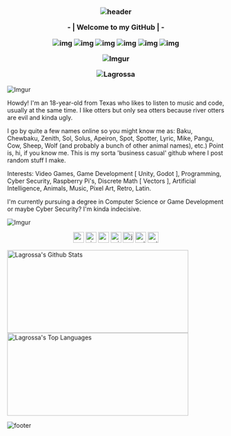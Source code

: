 <h3 align="center">
  
  ![header](https://imgur.com/R0fP5O8.gif) 
  
  \- | Welcome to my GitHub | - 

![img](https://custom-icon-badges.herokuapp.com/badge/Repo-blue.svg?logo=repo) 
![img](https://custom-icon-badges.herokuapp.com/badge/Star-yellow.svg?logo=star)
![img](https://custom-icon-badges.herokuapp.com/badge/Issue-red.svg?logo=issue)
![img](https://custom-icon-badges.herokuapp.com/badge/Fork-orange.svg?logo=fork) 
![img](https://custom-icon-badges.herokuapp.com/badge/Commit-green.svg?logo=commit)
![img](https://custom-icon-badges.herokuapp.com/badge/Pull%20Request-purple.svg?logo=pr)

  ![Imgur](https://imgur.com/IXOFFhj.gif)
  <p align="center" height='140px' > <img src="https://komarev.com/ghpvc/?username=Lagrossa&label=visitors&color=79616E&style=plastic" alt="Lagrossa" /> </p>
  <!--- Howdy! If you're reading this, the hex value '79616E' which is used in the line above actually spells out the first 3 letters of my name (if you convert it to ASCII :3 I know the colors don't necessarily fit but I thought that would be kinda cool to add :D --->
  </h3>

![Imgur](https://imgur.com/oNqWySX.gif)

Howdy! I'm an 18-year-old from Texas who likes to listen to music and code, usually at the same time. I like otters but only sea otters because river otters are evil and kinda ugly. 

I go by quite a few names online so you might know me as: Baku, Chewbaku, Zenith, Sol, Solus, Apeiron, Spot, Spotter, Lyric, Mike, Pangu, Cow, Sheep, Wolf (and probably a bunch of other animal names), etc.) Point is, hi, if you know me. This is my sorta 'business casual' github where I post random stuff I make.

Interests: Video Games, Game Development [ Unity, Godot ], Programming, Cyber Security, Raspberry Pi's, Discrete Math [ Vectors ], Artificial Intelligence, Animals, Music, Pixel Art, Retro, Latin.

I'm currently pursuing a degree in Computer Science or Game Development or maybe Cyber Security? I'm kinda indecisive.

![Imgur](https://imgur.com/oNqWySX.gif)

<p align="center"> 
<img src="https://user-images.githubusercontent.com/59575502/127426965-45da81b5-987d-4f44-b4d7-249fae487a0a.png" alt="csharp" width="25" height="25" />
<img src="https://user-images.githubusercontent.com/59575502/127427979-7eddf4e0-1d7e-4735-8564-6a0f641130d6.png" alt="visualstudio" width="25" height="25" />
<img src="https://user-images.githubusercontent.com/59575502/127427980-4b5ba4cf-daee-474f-a500-872181ccc470.png" alt="vscode" width="25" height="25" />
<img src="https://user-images.githubusercontent.com/59575502/127427981-bfaa39a1-bce1-4f63-85c4-f61f14f39f46.png" alt="windows" width="25" height="25" />
<img src="https://user-images.githubusercontent.com/59575502/127428627-06e9cfab-80ba-45a2-8891-96121397ec9c.png" alt="java" width="25" height="25" />
<img src="https://user-images.githubusercontent.com/59575502/127426759-a687aa90-d647-46c9-86f7-c8e948f8095e.png" alt="python" width="25" height="25" />
<img src="https://imgur.com/CNgwxYK.png" alt="python" width="25" height="25" />
</p>


<a href="https://github.com/Lagrossa"><img alt="Lagrossa's Github Stats" src="https://github-readme-stats.vercel.app/api/?username=Lagrossa&show_icons=true&title_color=fff&icon_color=79ff97&text_color=9f9f9f&bg_color=151515&show_icons=true&count_private=true&hide_border=true" height="192px" width="420"/></a>
<a href="https://github.com/Lagrossa"><img alt="Lagrossa's Top Languages" src="https://github-readme-stats.vercel.app/api/top-langs/?username=Lagrossa&hide=ASP.NET,Jupyter Notebook&langs_count=8&layout=compact&theme=react&hide_border=true&bg_color=151515&title_color=fff&icon_color=79ff97" height="192px" width="420"/></a>

![footer](https://imgur.com/yF6Y7Gx.gif)
 <!--- If you couldn't tell... I'm a big Toby Fox fan :3 -->
